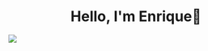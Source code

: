 <div align="center">
    <h1 align="center">Hello, I'm Enrique👋</h1>
</div>
<img src="https://i.imgur.com/KXLD8s8.png">
